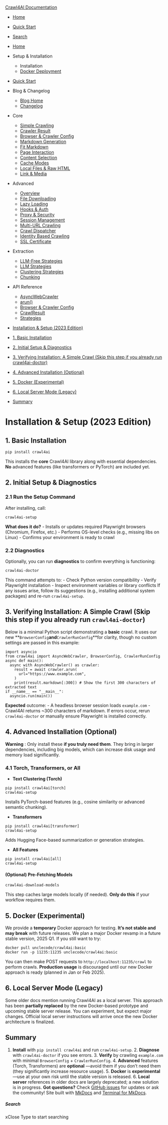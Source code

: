 [Crawl4AI Documentation](https://docs.crawl4ai.com/core/installation/<https:/docs.crawl4ai.com/>)
  * [ Home ](https://docs.crawl4ai.com/core/installation/<../..>)
  * [ Quick Start ](https://docs.crawl4ai.com/core/installation/<../quickstart/>)
  * [ Search ](https://docs.crawl4ai.com/core/installation/<#>)


  * [Home](https://docs.crawl4ai.com/core/installation/<../..>)
  * Setup & Installation
    * Installation
    * [Docker Deployment](https://docs.crawl4ai.com/core/installation/<../docker-deploymeny/>)
  * [Quick Start](https://docs.crawl4ai.com/core/installation/<../quickstart/>)
  * Blog & Changelog
    * [Blog Home](https://docs.crawl4ai.com/core/installation/blog/>)
    * [Changelog](https://docs.crawl4ai.com/core/installation/<https:/github.com/unclecode/crawl4ai/blob/main/CHANGELOG.md>)
  * Core
    * [Simple Crawling](https://docs.crawl4ai.com/core/installation/<../simple-crawling/>)
    * [Crawler Result](https://docs.crawl4ai.com/core/installation/<../crawler-result/>)
    * [Browser & Crawler Config](https://docs.crawl4ai.com/core/installation/<../browser-crawler-config/>)
    * [Markdown Generation](https://docs.crawl4ai.com/core/installation/<../markdown-generation/>)
    * [Fit Markdown](https://docs.crawl4ai.com/core/installation/<../fit-markdown/>)
    * [Page Interaction](https://docs.crawl4ai.com/core/installation/<../page-interaction/>)
    * [Content Selection](https://docs.crawl4ai.com/core/installation/<../content-selection/>)
    * [Cache Modes](https://docs.crawl4ai.com/core/installation/<../cache-modes/>)
    * [Local Files & Raw HTML](https://docs.crawl4ai.com/core/installation/<../local-files/>)
    * [Link & Media](https://docs.crawl4ai.com/core/installation/<../link-media/>)
  * Advanced
    * [Overview](https://docs.crawl4ai.com/core/installation/advanced/advanced-features/>)
    * [File Downloading](https://docs.crawl4ai.com/core/installation/advanced/file-downloading/>)
    * [Lazy Loading](https://docs.crawl4ai.com/core/installation/advanced/lazy-loading/>)
    * [Hooks & Auth](https://docs.crawl4ai.com/core/installation/advanced/hooks-auth/>)
    * [Proxy & Security](https://docs.crawl4ai.com/core/installation/advanced/proxy-security/>)
    * [Session Management](https://docs.crawl4ai.com/core/installation/advanced/session-management/>)
    * [Multi-URL Crawling](https://docs.crawl4ai.com/core/installation/advanced/multi-url-crawling/>)
    * [Crawl Dispatcher](https://docs.crawl4ai.com/core/installation/advanced/crawl-dispatcher/>)
    * [Identity Based Crawling](https://docs.crawl4ai.com/core/installation/advanced/identity-based-crawling/>)
    * [SSL Certificate](https://docs.crawl4ai.com/core/installation/advanced/ssl-certificate/>)
  * Extraction
    * [LLM-Free Strategies](https://docs.crawl4ai.com/core/installation/extraction/no-llm-strategies/>)
    * [LLM Strategies](https://docs.crawl4ai.com/core/installation/extraction/llm-strategies/>)
    * [Clustering Strategies](https://docs.crawl4ai.com/core/installation/extraction/clustring-strategies/>)
    * [Chunking](https://docs.crawl4ai.com/core/installation/extraction/chunking/>)
  * API Reference
    * [AsyncWebCrawler](https://docs.crawl4ai.com/core/installation/api/async-webcrawler/>)
    * [arun()](https://docs.crawl4ai.com/core/installation/api/arun/>)
    * [Browser & Crawler Config](https://docs.crawl4ai.com/core/installation/api/parameters/>)
    * [CrawlResult](https://docs.crawl4ai.com/core/installation/api/crawl-result/>)
    * [Strategies](https://docs.crawl4ai.com/core/installation/api/strategies/>)


  * [Installation & Setup (2023 Edition)](https://docs.crawl4ai.com/core/installation/<#installation-setup-2023-edition>)
  * [1. Basic Installation](https://docs.crawl4ai.com/core/installation/<#1-basic-installation>)
  * [2. Initial Setup & Diagnostics](https://docs.crawl4ai.com/core/installation/<#2-initial-setup-diagnostics>)
  * [3. Verifying Installation: A Simple Crawl (Skip this step if you already run crawl4ai-doctor)](https://docs.crawl4ai.com/core/installation/<#3-verifying-installation-a-simple-crawl-skip-this-step-if-you-already-run-crawl4ai-doctor>)
  * [4. Advanced Installation (Optional)](https://docs.crawl4ai.com/core/installation/<#4-advanced-installation-optional>)
  * [5. Docker (Experimental)](https://docs.crawl4ai.com/core/installation/<#5-docker-experimental>)
  * [6. Local Server Mode (Legacy)](https://docs.crawl4ai.com/core/installation/<#6-local-server-mode-legacy>)
  * [Summary](https://docs.crawl4ai.com/core/installation/<#summary>)


# Installation & Setup (2023 Edition)
## 1. Basic Installation
```
pip install crawl4ai

```

This installs the **core** Crawl4AI library along with essential dependencies. **No** advanced features (like transformers or PyTorch) are included yet.
## 2. Initial Setup & Diagnostics
### 2.1 Run the Setup Command
After installing, call:
```
crawl4ai-setup

```

**What does it do?** - Installs or updates required Playwright browsers (Chromium, Firefox, etc.) - Performs OS-level checks (e.g., missing libs on Linux) - Confirms your environment is ready to crawl
### 2.2 Diagnostics
Optionally, you can run **diagnostics** to confirm everything is functioning:
```
crawl4ai-doctor

```

This command attempts to: - Check Python version compatibility - Verify Playwright installation - Inspect environment variables or library conflicts
If any issues arise, follow its suggestions (e.g., installing additional system packages) and re-run `crawl4ai-setup`.
## 3. Verifying Installation: A Simple Crawl (Skip this step if you already run `crawl4ai-doctor`)
Below is a minimal Python script demonstrating a **basic** crawl. It uses our new **`BrowserConfig`**and**`CrawlerRunConfig`**for clarity, though no custom settings are passed in this example:
```
import asyncio
from crawl4ai import AsyncWebCrawler, BrowserConfig, CrawlerRunConfig
async def main():
  async with AsyncWebCrawler() as crawler:
    result = await crawler.arun(
      url="https://www.example.com",
    )
    print(result.markdown[:300]) # Show the first 300 characters of extracted text
if __name__ == "__main__":
  asyncio.run(main())

```

**Expected** outcome: - A headless browser session loads `example.com` - Crawl4AI returns ~300 characters of markdown. If errors occur, rerun `crawl4ai-doctor` or manually ensure Playwright is installed correctly.
## 4. Advanced Installation (Optional)
**Warning** : Only install these **if you truly need them**. They bring in larger dependencies, including big models, which can increase disk usage and memory load significantly.
### 4.1 Torch, Transformers, or All
  * **Text Clustering (Torch)**
```
pip install crawl4ai[torch]
crawl4ai-setup

```

Installs PyTorch-based features (e.g., cosine similarity or advanced semantic chunking). 
  * **Transformers**
```
pip install crawl4ai[transformer]
crawl4ai-setup

```

Adds Hugging Face-based summarization or generation strategies. 
  * **All Features**
```
pip install crawl4ai[all]
crawl4ai-setup

```



#### (Optional) Pre-Fetching Models
```
crawl4ai-download-models

```

This step caches large models locally (if needed). **Only do this** if your workflow requires them. 
## 5. Docker (Experimental)
We provide a **temporary** Docker approach for testing. **It’s not stable and may break** with future releases. We plan a major Docker revamp in a future stable version, 2025 Q1. If you still want to try:
```
docker pull unclecode/crawl4ai:basic
docker run -p 11235:11235 unclecode/crawl4ai:basic

```

You can then make POST requests to `http://localhost:11235/crawl` to perform crawls. **Production usage** is discouraged until our new Docker approach is ready (planned in Jan or Feb 2025).
## 6. Local Server Mode (Legacy)
Some older docs mention running Crawl4AI as a local server. This approach has been **partially replaced** by the new Docker-based prototype and upcoming stable server release. You can experiment, but expect major changes. Official local server instructions will arrive once the new Docker architecture is finalized.
## Summary
1. **Install** with `pip install crawl4ai` and run `crawl4ai-setup`. 2. **Diagnose** with `crawl4ai-doctor` if you see errors. 3. **Verify** by crawling `example.com` with minimal `BrowserConfig` + `CrawlerRunConfig`. 4. **Advanced** features (Torch, Transformers) are **optional** —avoid them if you don’t need them (they significantly increase resource usage). 5. **Docker** is **experimental** —use at your own risk until the stable version is released. 6. **Local server** references in older docs are largely deprecated; a new solution is in progress.
**Got questions?** Check [GitHub issues](https://docs.crawl4ai.com/core/installation/<https:/github.com/unclecode/crawl4ai/issues>) for updates or ask the community!
Site built with [MkDocs](https://docs.crawl4ai.com/core/installation/<http:/www.mkdocs.org>) and [Terminal for MkDocs](https://docs.crawl4ai.com/core/installation/<https:/github.com/ntno/mkdocs-terminal>). 
##### Search
xClose
Type to start searching
